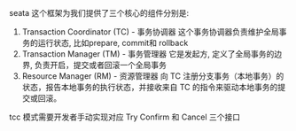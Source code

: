 seata 这个框架为我们提供了三个核心的组件分别是:

1. Transaction Coordinator (TC) - 事务协调器
    这个事务协调器负责维护全局事务的运行状态, 比如prepare, commit和 rollback
2. Transaction Manager (TM) - 事务管理器
    它是发起方, 定义了全局事务的边界, 负责开启，提交或者回滚一个全局事务
3. Resource Manager (RM) - 资源管理器
   向 TC 注册分支事务（本地事务）的状态，报告本地事务的执行状态，并接收来自 TC 的指令来驱动本地事务的提交或回滚。


tcc 模式需要开发者手动实现对应 Try Confirm 和 Cancel 三个接口